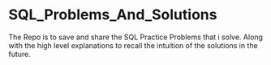 # SQL_Problems_And_Solutions
The Repo is to save and share the SQL Practice Problems that i solve. Along with the high level explanations to recall the intuition of the solutions in the future.
